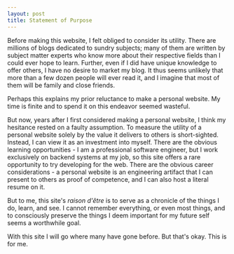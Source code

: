 ```yaml
---
layout: post
title: Statement of Purpose
---
```

Before making this website, I felt obliged to consider its utility. There are millions of blogs dedicated to sundry subjects; many of them are written by subject matter experts who know more about their respective fields than I could ever hope to learn. Further, even if I did have unique knowledge to offer others, I have no desire to market my blog. It thus seems unlikely that more than a few dozen people will ever read it, and I imagine that most of them will be family and close friends.

Perhaps this explains my prior reluctance to make a personal website. My time is finite and to spend it on this endeavor seemed wasteful.

But now, years after I first considered making a personal website, I think my hesitance rested on a faulty assumption. To measure the utility of a personal website solely by the value it delivers to others is short-sighted. Instead, I can view it as an investment into myself. There are the obvious learning opportunities - I am a professional software engineer, but I work exclusively on backend systems at my job, so this site offers a rare opportunity to try developing for the web. There are the obvious career considerations - a personal website is an engineering artifact that I can present to others as proof of competence, and I can also host a literal resume on it.

But to me, this site's _raison d'être_ is to serve as a chronicle of the things I do, learn, and see. I cannot remember everything, or even most things, and to consciously preserve the things I deem important for my future self seems a worthwhile goal.

With this site I will go where many have gone before. But that's okay. This is for me.
